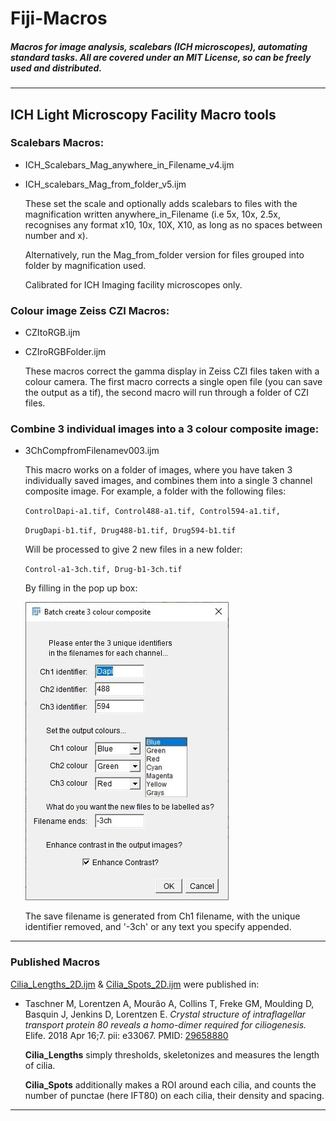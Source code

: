 # Fiji-Macros
##### Macros for image analysis, scalebars (ICH microscopes), automating standard tasks. All are covered under an MIT License, so can be freely used and distributed.

---
## **ICH Light Microscopy Facility Macro tools**

### **Scalebars Macros:**

* ICH_Scalebars_Mag_anywhere_in_Filename_v4.ijm  

* ICH_scalebars_Mag_from_folder_v5.ijm

    These set the scale and optionally adds scalebars to files with the magnification written anywhere_in_Filename (i.e 5x, 10x, 2.5x, recognises any format x10, 10x, 10X, X10, as long as no spaces between number and x). 

    Alternatively, run the Mag_from_folder version for files grouped into folder by magnification used.

    Calibrated for ICH Imaging facility microscopes only.

### **Colour image Zeiss CZI Macros:**

* CZItoRGB.ijm
* CZIroRGBFolder.ijm

    These macros correct the gamma display in Zeiss CZI files taken with a colour camera. The first macro corrects a single open file (you can save the output as a tif), the second macro will run through a folder of CZI files.
    
### **Combine 3 individual images into a 3 colour composite image:**

 * 3ChCompfromFilenamev003.ijm 

    This macro works on a folder of images, where you have taken 3 individually saved images, and combines them into a single 3 channel composite image. 
    For example, a folder with the following files:
    
    `ControlDapi-a1.tif, Control488-a1.tif, Control594-a1.tif,`
    
     `DrugDapi-b1.tif, Drug488-b1.tif, Drug594-b1.tif`
    
    Will be processed to give 2 new files in a new folder:
    
    `Control-a1-3ch.tif, Drug-b1-3ch.tif`
    
    By filling in the pop up box:
    
    ![3chPopUp](/Images/3chPopupPicv004.JPG)
    
    The save filename is generated from Ch1 filename, with the unique identifier removed, and '-3ch' or any text you specify appended.
    
---
### **Published Macros**

[Cilia_Lengths_2D.ijm](https://github.com/DaleMoulding/Fiji-Macros/blob/master/Cilia_Lengths_2D.ijm) & [Cilia_Spots_2D.ijm](https://github.com/DaleMoulding/Fiji-Macros/blob/master/Cilia_Spots_2D.ijm) were published in:

* Taschner M, Lorentzen A, Mourão A, Collins T, Freke GM, Moulding D, Basquin J, Jenkins D, Lorentzen E. *Crystal structure of intraflagellar transport protein 80 reveals a homo-dimer required for ciliogenesis.* Elife. 2018 Apr 16;7. pii: e33067. PMID: [29658880](https://www.ncbi.nlm.nih.gov/pubmed/29658880)

    **Cilia_Lengths** simply thresholds, skeletonizes and measures the length of cilia.

    **Cilia_Spots** additionally makes a ROI around each cilia, and counts the number of punctae (here IFT80) on each cilia, their density and spacing.

---

